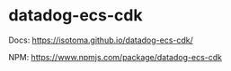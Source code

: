 # datadog-ecs-cdk

Docs: https://isotoma.github.io/datadog-ecs-cdk/

NPM: https://www.npmjs.com/package/datadog-ecs-cdk
